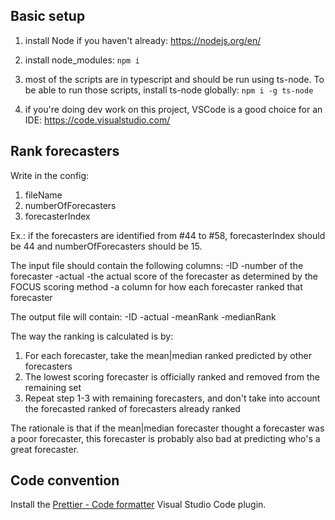 ## Basic setup

1. install Node if you haven't already: https://nodejs.org/en/

2. install node_modules: `npm i`

3. most of the scripts are in typescript and should be run using ts-node. To be able to run those scripts, install ts-node globally: `npm i -g ts-node`

4. if you're doing dev work on this project, VSCode is a good choice for an IDE: https://code.visualstudio.com/

## Rank forecasters

Write in the config:

1. fileName
2. numberOfForecasters
3. forecasterIndex

Ex.: if the forecasters are identified from #44 to #58, forecasterIndex should be 44 and numberOfForecasters should be 15.

The input file should contain the following columns:
-ID
-number of the forecaster
-actual
-the actual score of the forecaster as determined by the FOCUS scoring method
-a column for how each forecaster ranked that forecaster

The output file will contain:
-ID
-actual
-meanRank
-medianRank

The way the ranking is calculated is by:

1. For each forecaster, take the mean|median ranked predicted by other forecasters
2. The lowest scoring forecaster is officially ranked and removed from the remaining set
3. Repeat step 1-3 with remaining forecasters, and don't take into account the forecasted ranked of forecasters already ranked

The rationale is that if the mean|median forecaster thought a forecaster was a poor forecaster, this forecaster is probably also bad at predicting who's a great forecaster.

## Code convention

Install the [Prettier - Code formatter](https://marketplace.visualstudio.com/items?itemName=esbenp.prettier-vscode) Visual Studio Code plugin.
